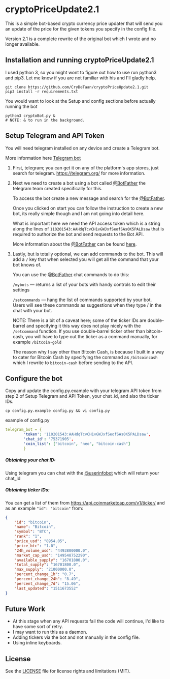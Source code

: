 # cryptoPriceUpdate2.1

This is a simple bot-based crypto currency price updater that will send you an update of the price for the given tokens you 
specify in the config file.

Version 2.1 is a complete rewrite of the original bot which I wrote and no longer available. 
## Installation and running cryptoPriceUpdate2.1

I used python 3, so you might wont to figure out how to use run python3 and pip3. 
Let me know if you are not familiar with his and I'll gladly help. 
```commandline
git clone https://github.com/CryDeTaan/cryptoPriceUpdate2.1.git
pip3 install -r requirements.txt
```
You would want to look at the Setup and config sections before actually running the bot
```text
python3 cryptoBot.py & 
# NOTE: & to run in the background.
```
 
## Setup Telegram and API Token
You will need telegram installed on any device and create a Telegram bot.

More information here [Telegram bot](https://core.telegram.org/bots) 

1. First, telegram; you can get it on any of the platform's app stores, just search for telegram.
   https://telegram.org/ for more information.
   
2. Next we need to create a bot using a bot called [@BotFather](https://telegram.me/botfather) the telegram team 
   created specifically for this.
   
   To access the bot create a new message and search for the [@BotFather](https://telegram.me/botfather).
   
   Once you clicked on start you can follow the instruction to create a new bot, its really simple though and 
   I am not going into detail here.
   
   What is important here we need the API access token which is a string along the lines of 
   `110201543:AAHdqTcvCH1vGWJxfSeofSAs0K5PALDsaw` that is required to authorize the bot and send requests to the Bot API.
   
   More information about the [@BotFather](https://telegram.me/botfather) can be found 
   [here](https://core.telegram.org/bots#6-botfather).
   
3. Lastly, but is totally optional, we can add commands to the bot.
   This will add a `/` key that when selected you will get all the command that your bot knows of.
   
   You can use the [@BotFather](https://telegram.me/botfather) chat commands to do this:
   
   `/mybots` — returns a list of your bots with handy controls to edit their settings
   
   `/setcommands` — hang  the list of commands supported by your bot. Users will see these commands as suggestions 
   when they type / in the chat with your bot.
   
   NOTE: There is a bit of a caveat here; some of the ticker IDs are double-barrel and specifying it this way does not 
   play nicely with the `/setcommand` function. If you use double-barrel ticker other than bitcoin-cash, 
   you will have to type out the ticker as a command manually, for example `/bitcoin-gold`
   
   The reason why I say other than Bitcoin Cash, is because I built in a way to cater for Bitcoin Cash
   by specifying the command as `/bitcoincash` which I rewrite to `bitcoin-cash` before sending to the API.
   
## Configure the bot
Copy and update the config.py.example with your telegram API token from step 2 of Setup Telegram and API Token,
your chat_id, and also the ticker IDs. 

`cp config.py.example config.py && vi config.py`

example of config.py

```yaml
telegram_bot = {
        'token': '110201543:AAHdqTcvCH1vGWJxfSeofSAs0K5PALDsaw',
        'chat_id': '75371905',
        'coin_list': ["bitcoin", "neo", "bitcoin-cash"]
        }
```
##### Obtaining your chat ID:
Using telegram you can chat with the [@userinfobot](https://telegram.me/userinfobot) which will return your chat_id

##### Obtaining ticker IDs:
You can get a list of them from https://api.coinmarketcap.com/v1/ticker/ and as an example `"id": "bitcoin"` from:
```json
{
    "id": "bitcoin",
    "name": "Bitcoin",
    "symbol": "BTC",
    "rank": "1",
    "price_usd": "8954.05",
    "price_btc": "1.0",
    "24h_volume_usd": "4493800000.0",
    "market_cap_usd": "149548752290",
    "available_supply": "16701800.0",
    "total_supply": "16701800.0",
    "max_supply": "21000000.0",
    "percent_change_1h": "0.7",
    "percent_change_24h": "8.49",
    "percent_change_7d": "15.06",
    "last_updated": "1511673552"
}
```
## Future Work
- At this stage when any API requests fail the code will continue, I'd like to have some sort of retry.
- I may want to run this as a daemon.
- Adding tickers via the bot and not manually in the config file.
- Using inline keyboards.

## License

See the [LICENSE](https://github.com/CryDeTaan/cryptoPriceUpdate2.1/blob/master/LICENSE) file for license rights and limitations (MIT).
